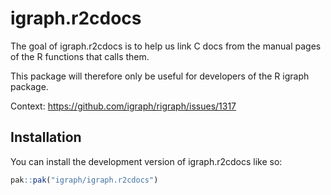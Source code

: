 
# igraph.r2cdocs

<!-- badges: start -->
<!-- badges: end -->

The goal of igraph.r2cdocs is to help us link C docs from the manual pages of 
the R functions that calls them.

This package will therefore only be useful for developers of the R igraph package.

Context: https://github.com/igraph/rigraph/issues/1317

## Installation

You can install the development version of igraph.r2cdocs like so:

``` r
pak::pak("igraph/igraph.r2cdocs")
```

